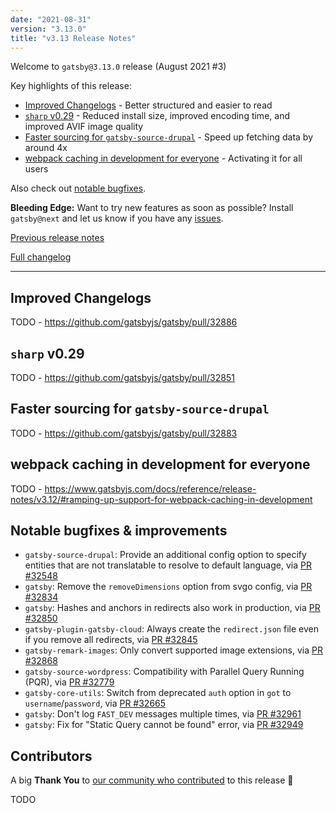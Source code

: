 ```yaml
---
date: "2021-08-31"
version: "3.13.0"
title: "v3.13 Release Notes"
---
```


Welcome to `gatsby@3.13.0` release (August 2021 #3)

Key highlights of this release:

- [Improved Changelogs](#improved-changelogs) - Better structured and easier to read
- [`sharp` v0.29](#sharp-v0.29) - Reduced install size, improved encoding time, and improved AVIF image quality
- [Faster sourcing for `gatsby-source-drupal`](#faster-sourcing-for-gatsby-source-drupal) - Speed up fetching data by around 4x
- [webpack caching in development for everyone](#webpack-caching-in-development-for-everyone) - Activating it for all users

Also check out [notable bugfixes](#notable-bugfixes--improvements).

**Bleeding Edge:** Want to try new features as soon as possible? Install `gatsby@next` and let us know
if you have any [issues](https://github.com/gatsbyjs/gatsby/issues).

[Previous release notes](/docs/reference/release-notes/v3.12)

[Full changelog](https://github.com/gatsbyjs/gatsby/compare/gatsby@3.13.0-next.0...gatsby@3.13.0)

---

## Improved Changelogs

TODO - https://github.com/gatsbyjs/gatsby/pull/32886

## `sharp` v0.29

TODO - https://github.com/gatsbyjs/gatsby/pull/32851

## Faster sourcing for `gatsby-source-drupal`

TODO - https://github.com/gatsbyjs/gatsby/pull/32883

## webpack caching in development for everyone

TODO - https://www.gatsbyjs.com/docs/reference/release-notes/v3.12/#ramping-up-support-for-webpack-caching-in-development

## Notable bugfixes & improvements

- `gatsby-source-drupal`: Provide an additional config option to specify entities that are not translatable to resolve to default language, via [PR #32548](https://github.com/gatsbyjs/gatsby/pull/32548)
- `gatsby`: Remove the `removeDimensions` option from svgo config, via [PR #32834](https://github.com/gatsbyjs/gatsby/pull/32834)
- `gatsby`: Hashes and anchors in redirects also work in production, via [PR #32850](https://github.com/gatsbyjs/gatsby/pull/32850)
- `gatsby-plugin-gatsby-cloud`: Always create the `redirect.json` file even if you remove all redirects, via [PR #32845](https://github.com/gatsbyjs/gatsby/pull/32845)
- `gatsby-remark-images`: Only convert supported image extensions, via [PR #32868](https://github.com/gatsbyjs/gatsby/pull/32868)
- `gatsby-source-wordpress`: Compatibility with Parallel Query Running (PQR), via [PR #32779](https://github.com/gatsbyjs/gatsby/pull/32779)
- `gatsby-core-utils`: Switch from deprecated `auth` option in `got` to `username`/`password`, via [PR #32665](https://github.com/gatsbyjs/gatsby/pull/32665)
- `gatsby`: Don't log `FAST_DEV` messages multiple times, via [PR #32961](https://github.com/gatsbyjs/gatsby/pull/32961)
- `gatsby`: Fix for "Static Query cannot be found" error, via [PR #32949](https://github.com/gatsbyjs/gatsby/pull/32949)

## Contributors

A big **Thank You** to [our community who contributed](https://github.com/gatsbyjs/gatsby/compare/gatsby@3.13.0-next.0...gatsby@3.13.0) to this release 💜

TODO
